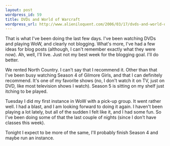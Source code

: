 ```yaml
---
layout: post
wordpress_id: 59
title: DVDs and World of Warcraft
wordpress_url: http://www.alieniloquent.com/2006/03/17/dvds-and-world-of-warcraft/
---
```

That is what I've been doing the last few days. I've been watching DVDs and
playing WoW, and clearly not blogging. What's more, I've had a few ideas for
blog posts (although, I can't remember exactly what they were now). Ah, well,
I'll live. Just not my best week for the blogging goal. I'll do better.

We rented North Country. I can't say that I recommend it. Other than that I've
been busy watching Season 4 of Gilmore Girls, and that I can definitely
recommend. It's one of my favorite shows (no, I don't watch it on TV, just on
DVD, like most television shows I watch). Season 5 is sitting on my shelf just
itching to be played.

Tuesday I did my first instance in WoW with a pick-up group. It went rather
well. I had a blast, and I am looking forward to doing it again. I haven't
been playing a lot lately, but all of the sudden I felt like it, and I had
some fun. So I've been doing some of that the last couple of nights (since I
don't have classes this week).

Tonight I expect to be more of the same, I'll probably finish Season 4 and
maybe run an instance.

